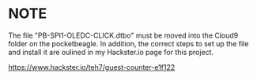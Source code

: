 # NOTE

The file "PB-SPI1-OLEDC-CLICK.dtbo" must be moved into the Cloud9 folder on the pocketbeagle. 
In addition, the correct steps to set up the file and install it are oulined in my Hackster.io page for this project.

https://www.hackster.io/teh7/guest-counter-e1f122
